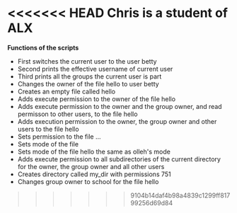 <<<<<<< HEAD
**Chris is a student of ALX**
=======
**Functions of the scripts**
* First switches the current user to the user betty
* Second prints the effective username of current user
* Third prints all the groups the current user is part
* Changes the owner of the file hello to user betty
* Creates an empty file called hello
* Adds execute permission to the owner of the file hello
* Adds execute permission to the owner and the group owner, and read permisson to other users, to the file hello
* Adds execution permission to the owner, the group owner and other users to the file hello
* Sets permission to the file ...
* Sets mode of the file 
* Sets mode of the file hello the same as olleh's mode
* Adds execute permission to all subdirectories of the current directory for the owner, the group owner and all other users
* Creates directory called my_dir with permissions 751
* Changes group owner to school for the file hello 
>>>>>>> 9104b14daf4b98a4839c1299ff81799256d69d84
